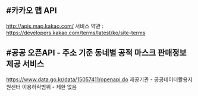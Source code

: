 #카카오 맵 API
-----
http://apis.map.kakao.com/
서비스 약관 : https://developers.kakao.com/terms/latest/ko/site-terms


#공공 오픈API - 주소 기준 동네별 공적 마스크 판매정보 제공 서비스
-----
https://www.data.go.kr/data/15057411/openapi.do
제공기관 - 공공데이터활용지원센터
이용허락범위 - 제한 없음

